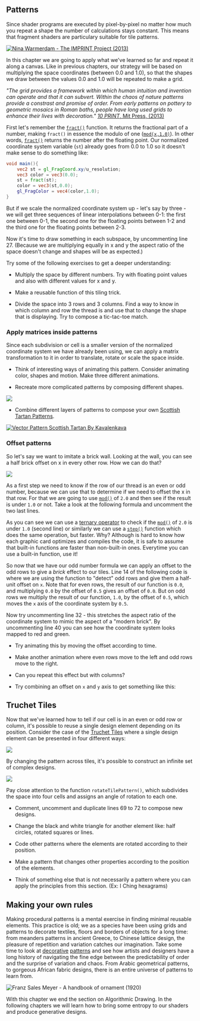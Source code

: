 ## Patterns

Since shader programs are executed by pixel-by-pixel no matter how much you repeat a shape the number of calculations stays constant. This means that fragment shaders are particulary suitable for tile patterns.

[ ![Nina Warmerdam - The IMPRINT Project (2013)](warmerdam.jpg) ](../edit.php#09/dots5.frag)

In this chapter we are going to apply what we've learned so far and repeat it along a canvas. Like in previous chapters, our strategy will be based on multiplying the space coordinates (between 0.0 and 1.0), so that the shapes we draw between the values 0.0 and 1.0 will be repeated to make a grid.

*"The grid provides a framework within which human intuition and invention can operate and that it can subvert. Within the chaos of nature patterns provide a constrast and promise of order. From early patterns on pottery to geometric mosaics in Roman baths, people have long used grids to enhance their lives with decoration."* [*10 PRINT*, Mit Press, (2013)](http://10print.org/)

First let's remember the [```fract()```](../glossary/?search=fract) function. It returns the fractional part of a number, making ```fract()``` in essence the modulo of one ([```mod(x,1.0)```](../glossary/?search=mod)). In other words, [```fract()```](../glossary/?search=fract) returns the number after the floating point. Our normalized coordinate system variable (```st```) already goes from 0.0 to 1.0 so it doesn't make sense to do something like:

```glsl
void main(){
	vec2 st = gl_FragCoord.xy/u_resolution;
	vec3 color = vec3(0.0);
    st = fract(st);
	color = vec3(st,0.0);
	gl_FragColor = vec4(color,1.0);
}
```

But if we scale the normalized coordinate system up - let's say by three - we will get three sequences of linear interpolations between 0-1: the first one between 0-1, the second one for the floating points between 1-2 and the third one for the floating points between 2-3.

<div class="codeAndCanvas" data="grid-making.frag"></div>

Now it's time to draw something in each subspace, by uncommenting line 27. (Because we are multiplying equally in x and y the aspect ratio of the space doesn't change and shapes will be as expected.)

Try some of the following exercises to get a deeper understanding:

* Multiply the space by different numbers. Try with floating point values and also with different values for x and y.

* Make a reusable function of this tiling trick.

* Divide the space into 3 rows and 3 columns. Find a way to know in which column and row the thread is and use that to change the shape that is displaying. Try to compose a tic-tac-toe match.

### Apply matrices inside patterns

Since each subdivision or cell is a smaller version of the normalized coordinate system we have already been using, we can apply a matrix transformation to it in order to translate, rotate or scale the space inside.

<div class="codeAndCanvas" data="checks.frag"></div>

* Think of interesting ways of animating this pattern. Consider animating color, shapes and motion. Make three different animations.

* Recreate more complicated patterns by composing different shapes.


[![](diamondtiles-long.png)](../edit.php#09/diamondtiles.frag)

* Combine different layers of patterns to compose your own [Scottish Tartan Patterns](https://www.google.com/search?q=scottish+patterns+fabric&tbm=isch&tbo=u&source=univ&sa=X&ei=Y1aFVfmfD9P-yQTLuYCIDA&ved=0CB4QsAQ&biw=1399&bih=799#tbm=isch&q=Scottish+Tartans+Patterns).

[ ![Vector Pattern Scottish Tartan By Kavalenkava](tartan.jpg) ](http://graphicriver.net/item/vector-pattern-scottish-tartan/6590076)

### Offset patterns

So let's say we want to imitate a brick wall. Looking at the wall, you can see a half brick offset on x in every other row. How we can do that?

![](brick.jpg)

As a first step we need to know if the row of our thread is an even or odd number, because we can use that to determine if we need to offset the x in that row. For that we are going to use [```mod()```](../glossary/?search=mod) of ```2.0``` and then see if the result is under ```1.0``` or not. Take a look at the following formula and uncomment the two last lines.

<div class="simpleFunction" data="y = mod(x,2.0);
// y = mod(x,2.0) < 1.0 ? 0. : 1. ;
// y = step(1.0,mod(x,2.0));"></div>

As you can see we can use a [ternary operator](https://en.wikipedia.org/wiki/%3F:) to check if the [```mod()```](../glossary/?search=mod) of ```2.0``` is under ```1.0``` (second line) or similarly we can use a [```step()```](../glossary/?search=step) function which does the same operation, but faster. Why? Although is hard to know how each graphic card optimizes and compiles the code, it is safe to assume that built-in functions are faster than non-built-in ones. Everytime you can use a built-in function, use it!

So now that we have our odd number formula we can apply an offset to the odd rows to give a *brick* effect to our tiles. Line 14 of the following code is where we are using the function to "detect" odd rows and give them a half-unit offset on ```x```. Note that for even rows, the result of our function is ```0.0```, and multiplying ```0.0``` by the offset of ```0.5``` gives an offset of ```0.0```. But on odd rows we multiply the result of our function, ```1.0```, by the offset of ```0.5```, which moves the ```x``` axis of the coordinate system by ```0.5```.

Now try uncommenting line 32 - this stretches the aspect ratio of the coordinate system to mimic the aspect of a "modern brick". By uncommenting line 40 you can see how the coordinate system looks mapped to red and green.

<div class="codeAndCanvas" data="bricks.frag"></div>

* Try animating this by moving the offset according to time.

* Make another animation where even rows move to the left and odd rows move to the right.

* Can you repeat this effect but with columns?

* Try combining an offset on ```x``` and ```y``` axis to get something like this:

<a href="../edit.php#09/marching_dots.frag"><canvas id="custom" class="canvas" data-fragment-url="marching_dots.frag"  width="520px" height="200px"></canvas></a>

## Truchet Tiles

Now that we've learned how to tell if our cell is in an even or odd row or column, it's possible to reuse a single design element depending on its position. Consider the case of the [Truchet Tiles](http://en.wikipedia.org/wiki/Truchet_tiles) where a single design element can be presented in four different ways:

![](truchet-00.png)

By changing the pattern across tiles, it's possible to construct an infinite set of complex designs.

![](truchet-01.png)

Pay close attention to the function ```rotateTilePattern()```, which subdivides the space into four cells and assigns an angle of rotation to each one.

<div class="codeAndCanvas" data="truchet.frag"></div>

* Comment, uncomment and duplicate lines 69 to 72 to compose new designs.

* Change the black and white triangle for another element like: half circles, rotated squares or lines.

* Code other patterns where the elements are rotated according to their position.

* Make a pattern that changes other properties according to the position of the elements.

* Think of something else that is not necessarily a pattern where you can apply the principles from this section. (Ex: I Ching hexagrams)

<a href="../edit.php#09/iching-01.frag"><canvas id="custom" class="canvas" data-fragment-url="iching-01.frag"  width="520px" height="200px"></canvas></a>

## Making your own rules

Making procedural patterns is a mental exercise in finding minimal reusable elements. This practice is old; we as a species have been using grids and patterns to decorate textiles, floors and borders of objects for a long time: from meanders patterns in ancient Greece, to Chinese lattice design, the pleasure of repetition and variation catches our imagination. Take some time to look at [decorative](https://archive.org/stream/traditionalmetho00chririch#page/130/mode/2up) [patterns](https://www.pinterest.com/patriciogonzv/paterns/) and see how artists and designers have a long history of navigating the fine edge between the predictability of order and the surprise of variation and chaos. From Arabic geometrical patterns, to gorgeous African fabric designs, there is an entire universe of patterns to learn from.

![Franz Sales Meyer - A handbook of ornament (1920)](geometricpatters.png)

With this chapter we end the section on Algorithmic Drawing. In the following chapters we will learn how to bring some entropy to our shaders and produce generative designs.
